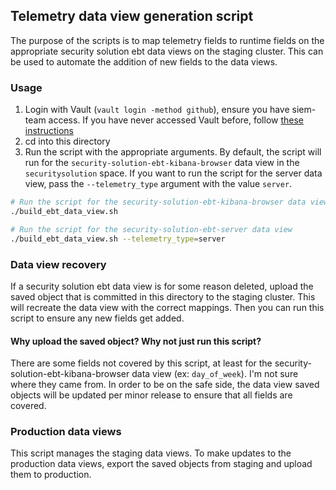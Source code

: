 ## Telemetry data view generation script

The purpose of the scripts is to map telemetry fields to runtime fields on the appropriate security solution ebt data views on the staging cluster. This can be used to automate the addition of new fields to the data views. 

### Usage

1. Login with Vault (`vault login -method github`), ensure you have siem-team access. If you have never accessed Vault before, follow [these instructions](https://github.com/elastic/infra/blob/master/docs/vault/README.md)
2. cd into this directory
3. Run the script with the appropriate arguments. By default, the script will run for the `security-solution-ebt-kibana-browser` data view in the `securitysolution` space. If you want to run the script for the server data view, pass the `--telemetry_type` argument with the value `server`.

```bash
# Run the script for the security-solution-ebt-kibana-browser data view
./build_ebt_data_view.sh

# Run the script for the security-solution-ebt-server data view
./build_ebt_data_view.sh --telemetry_type=server
```

### Data view recovery

If a security solution ebt data view is for some reason deleted, upload the saved object that is committed in this directory to the staging cluster. This will recreate the data view with the correct mappings. Then you can run this script to ensure any new fields get added.

#### Why upload the saved object? Why not just run this script?

There are some fields not covered by this script, at least for the security-solution-ebt-kibana-browser data view (ex: `day_of_week`). I'm not sure where they came from. In order to be on the safe side, the data view saved objects will be updated per minor release to ensure that all fields are covered.

### Production data views

This script manages the staging data views. To make updates to the production data views, export the saved objects from staging and upload them to production.
